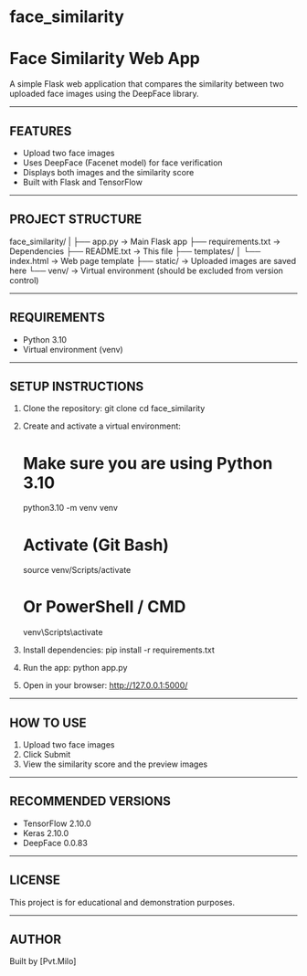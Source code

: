 # face_similarity
Face Similarity Web App
=======================

A simple Flask web application that compares the similarity between two uploaded face images using the DeepFace library.

-----------------------
FEATURES
-----------------------

- Upload two face images
- Uses DeepFace (Facenet model) for face verification
- Displays both images and the similarity score
- Built with Flask and TensorFlow

-----------------------
PROJECT STRUCTURE
-----------------------

face_similarity/
|
├── app.py               -> Main Flask app
├── requirements.txt     -> Dependencies
├── README.txt           -> This file
├── templates/
│   └── index.html       -> Web page template
├── static/              -> Uploaded images are saved here
└── venv/                -> Virtual environment (should be excluded from version control)

-----------------------
REQUIREMENTS
-----------------------

- Python 3.10
- Virtual environment (venv)

-----------------------
SETUP INSTRUCTIONS
-----------------------

1) Clone the repository:
   git clone <your-repo-url>
   cd face_similarity

2) Create and activate a virtual environment:
   # Make sure you are using Python 3.10
   python3.10 -m venv venv

   # Activate (Git Bash)
   source venv/Scripts/activate

   # Or PowerShell / CMD
   venv\Scripts\activate

3) Install dependencies:
   pip install -r requirements.txt

4) Run the app:
   python app.py

5) Open in your browser:
   http://127.0.0.1:5000/

-----------------------
HOW TO USE
-----------------------

1) Upload two face images
2) Click Submit
3) View the similarity score and the preview images

-----------------------
RECOMMENDED VERSIONS
-----------------------

- TensorFlow 2.10.0
- Keras 2.10.0
- DeepFace 0.0.83

-----------------------
LICENSE
-----------------------

This project is for educational and demonstration purposes.

-----------------------
AUTHOR
-----------------------

Built by [Pvt.Milo]
